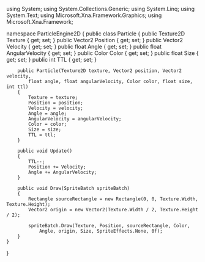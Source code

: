 using System;
using System.Collections.Generic;
using System.Linq;
using System.Text;
using Microsoft.Xna.Framework.Graphics;
using Microsoft.Xna.Framework;
 
namespace ParticleEngine2D
{
    public class Particle
    {
        public Texture2D Texture { get; set; }
        public Vector2 Position { get; set; }
        public Vector2 Velocity { get; set; }
        public float Angle { get; set; }
        public float AngularVelocity { get; set; }
        public Color Color { get; set; }
        public float Size { get; set; }
        public int TTL { get; set; }
 
        public Particle(Texture2D texture, Vector2 position, Vector2 velocity,
            float angle, float angularVelocity, Color color, float size, int ttl)
        {
            Texture = texture;
            Position = position;
            Velocity = velocity;
            Angle = angle;
            AngularVelocity = angularVelocity;
            Color = color;
            Size = size;
            TTL = ttl;
        }
 
        public void Update()
        {
            TTL--;
            Position += Velocity;
            Angle += AngularVelocity;
        }
 
        public void Draw(SpriteBatch spriteBatch)
        {
            Rectangle sourceRectangle = new Rectangle(0, 0, Texture.Width, Texture.Height);
            Vector2 origin = new Vector2(Texture.Width / 2, Texture.Height / 2);
 
            spriteBatch.Draw(Texture, Position, sourceRectangle, Color, 
                Angle, origin, Size, SpriteEffects.None, 0f);
        }
    }
}
